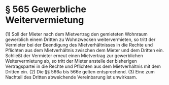 # § 565 Gewerbliche Weitervermietung
(1) Soll der Mieter nach dem Mietvertrag den gemieteten Wohnraum gewerblich einem Dritten zu Wohnzwecken weitervermieten, so tritt der Vermieter bei der Beendigung des Mietverhältnisses in die Rechte und Pflichten aus dem Mietverhältnis zwischen dem Mieter und dem Dritten ein. Schließt der Vermieter erneut einen Mietvertrag zur gewerblichen Weitervermietung ab, so tritt der Mieter anstelle der bisherigen Vertragspartei in die Rechte und Pflichten aus dem Mietverhältnis mit dem Dritten ein.
(2) Die §§ 566a bis 566e gelten entsprechend.
(3) Eine zum Nachteil des Dritten abweichende Vereinbarung ist unwirksam.